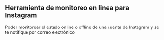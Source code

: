## Herramienta de monitoreo en linea para Instagram

Poder monitorear el estado online o offline de una cuenta de Instagram y se te notifique por correo electrónico 
